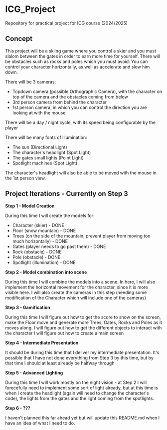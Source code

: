 # ICG_Project
Repository for practical project for ICG course (2024/2025)

## Concept
This project will be a skiing game where you control a skier and you must slalom between the gates in order to earn more time for yourself. There will be obstacles such as rocks and poles which you must avoid. You can control your character horizontally, as well as accelerate and slow him down.

There will be 3 cameras:
  - Topdown camera (possible Orthographic Camera), with the character on top of the camera and the obstacles coming from below
  - 3rd person camera from behind the character
  - 1st person camera, in which you can control the direction you are looking at with the mouse

There will be a day / night cycle, with its speed being configurable by the player

There will be many fonts of illumination:
  - The sun (Directional Light)
  - The character's headlight (Spot Light)
  - The gates small lights (Point Light)
  - Spotlight machines (Spot Light)

The character's headlight will also be able to be moved with the mouse in the 1st person view.

## Project Iterations - Currently on Step 3
**Step 1 - Model Creation**

During this time I will create the models for:
  - Character (skier) - DONE
  - Floor (snow mountain) - DONE
  - Trees (on the side of the mountain, prevent player from moving too much horizontally) - DONE
  - Gates (player needs to go past them) - DONE
  - Rock (obstacle) - DONE
  - Pole (obstacle) - DONE
  - Spotlight (illumination) - DONE

**Step 2 - Model combination into scene**

During this time I will combine the models into a scene. In here, I will also implement the horizontal movement for the character, since it is more visible here.
I will also create the cameras in this step (needing some modification of the Character which will include one of the cameras)

**Step 3 - Gamification**

During this time I will figure out how to get the score to show on the screen, make the Floor move and generate more Trees, Gates, Rocks and Poles as it moves along. 
I will figure out how to get the different objects to interact with the character
I will figure out how to create a main screen

**Step 4 - Intermediate Presentation**

It should be during this time that I deliver my intermediate presentation. It's possible that I have not done everything from Step 3 by this time, but by that time I should at least already be halfway through

**Step 5 - Advanced Lighting**

During this time I will work mostly on the night vision - at Step 2 I will forecefully need to implement some sort of light already, but at this time is when I create the headlight (again will need to change the character's code), the lights from the gates and the light coming from the spotlights. 

**Step 6 - ???**

I haven't planned this far ahead yet but will update this README.md when I have an idea of what I need to do.

